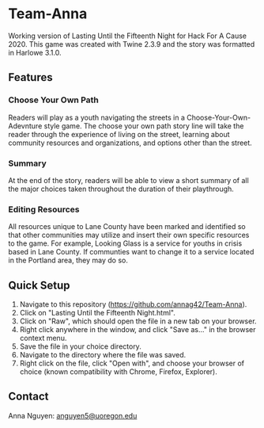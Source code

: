 # Team-Anna
Working version of Lasting Until the Fifteenth Night for Hack For A Cause 2020.
This game was created with Twine 2.3.9 and the story was formatted in Harlowe 3.1.0.

## Features
### Choose Your Own Path
Readers will play as a youth navigating the streets in a Choose-Your-Own-Adevnture style game. The choose your own path story line will take the reader through the experience of living on the street, learning about community resources and organizations, and options other than the street.

### Summary
At the end of the story, readers will be able to view a short summary of all the major choices taken throughout the duration of their playthrough.

### Editing Resources
All resources unique to Lane County have been marked and identified so that other communities may utilize and insert their own specific resources to the game. For example, Looking Glass is a service for youths in crisis based in Lane County. If communties want to change it to a service located in the Portland area, they may do so.

## Quick Setup
1. Navigate to this repository (https://github.com/annag42/Team-Anna).
2. Click on "Lasting Until the Fifteenth Night.html".
3. Click on "Raw", which should open the file in a new tab on your browser.
4. Right click anywhere in the window, and click "Save as..." in the browser context menu.
5. Save the file in your choice directory.
6. Navigate to the directory where the file was saved.
7. Right click on the file, click "Open with", and choose your browser of choice (known compatibility with Chrome, Firefox, Explorer).

## Contact
Anna Nguyen: anguyen5@uoregon.edu
